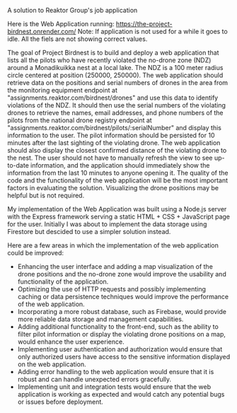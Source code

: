 A solution to Reaktor Group's job application

Here is the Web Application running: https://the-project-birdnest.onrender.com/
Note: If application is not used for a while it goes to idle. All the fiels are not showing correct values.

The goal of Project Birdnest is to build and deploy a web application that lists all the pilots who have recently violated the no-drone zone (NDZ) around a Monadikuikka nest at a local lake. The NDZ is a 100 meter radius circle centered at position (250000, 250000). The web application should retrieve data on the positions and serial numbers of drones in the area from the monitoring equipment endpoint at "assignments.reaktor.com/birdnest/drones" and use this data to identify violations of the NDZ. It should then use the serial numbers of the violating drones to retrieve the names, email addresses, and phone numbers of the pilots from the national drone registry endpoint at "assignments.reaktor.com/birdnest/pilots/:serialNumber" and display this information to the user. The pilot information should be persisted for 10 minutes after the last sighting of the violating drone. The web application should also display the closest confirmed distance of the violating drone to the nest. The user should not have to manually refresh the view to see up-to-date information, and the application should immediately show the information from the last 10 minutes to anyone opening it. The quality of the code and the functionality of the web application will be the most important factors in evaluating the solution. Visualizing the drone positions may be helpful but is not required.

My implementation of the Web Application was built using a Node.js server with the Express framework serving a static HTML + CSS + JavaScript page for the user. Initially I was about to implement the data storage using Firestore but descided to use a simpler solution instead.

Here are a few areas in which the implementation of the web application could be improved:

- Enhancing the user interface and adding a map visualization of the drone positions and the no-drone zone would improve the usability and functionality of the application.
- Optimizing the use of HTTP requests and possibly implementing caching or data persistence techniques would improve the performance of the web application.
- Incorporating a more robust database, such as Firebase, would provide more reliable data storage and management capabilities.
- Adding additional functionality to the front-end, such as the ability to filter pilot information or display the violating drone positions on a map, would enhance the user experience.
- Implementing user authentication and authorization would ensure that only authorized users have access to the sensitive information displayed on the web application.
- Adding error handling to the web application would ensure that it is robust and can handle unexpected errors gracefully.
- Implementing unit and integration tests would ensure that the web application is working as expected and would catch any potential bugs or issues before deployment.
